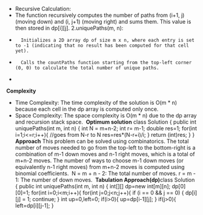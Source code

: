 *   Recursive Calculation:
* The function recursively computes the number of paths from (i+1, j) (moving down) and (i, j+1) (moving right) and sums them. This value is then stored in dp[i][j].
2.uniquePaths(m, n):
​
*       Initializes a 2D array dp of size m x n, where each entry is set to -1 (indicating that no result has been computed for that cell yet).
*       Calls the countPaths function starting from the top-left corner (0, 0) to calculate the total number of unique paths.
*
**Complexity**
* Time Complexity:
The time complexity of the solution is O(m * n) because each cell in the dp array is computed only once.
* Space Complexity:
The space complexity is O(m * n) due to the dp array and recursion stack space.
​
**Optimum solution**
class Solution {
public int uniquePaths(int m, int n) {
int N = m+n-2;
int r= m-1;
double res=1;
for(int i=1;i<=r;i++){
//goes from N-r to N
res=res*(N-r+i)/i;
}
return (int)res;
}
}
​
**Approach**
This problem can be solved using combinatorics. The total number of moves needed to go from the top-left to the bottom-right is a combination of m-1 down moves and n-1 right moves, which is a total of m+n-2 moves. The number of ways to choose m-1 down moves (or equivalently n-1 right moves) from m+n-2 moves is computed using binomial coefficients.
​
N = m + n - 2: The total number of moves.
r = m - 1: The number of down moves.
​
**Tabulation Approach(dp)**
​
class Solution {
public int uniquePaths(int m, int n) {
int[][] dp=new int[m][n];
dp[0][0]=1;
for(int i=0;i<m;i++){
for(int j=0;j<n;j++){
if (i == 0 && j == 0) {
dp[i][j] = 1;
continue;
}
int up=0,left=0;
if(i>0){
up=dp[i-1][j];
}
if(j>0){
left=dp[i][j-1];
}